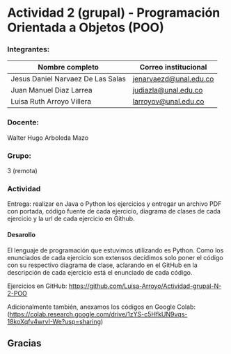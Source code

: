 # Actividad 2 (grupal) - Programación Orientada a Objetos (POO)

### Integrantes:
|Nombre completo                       |Correo institucional      |
|--------------------------------------|--------------------------|
|Jesus Daniel Narvaez De Las Salas     |jenarvaezd@unal.edu.co    |
|Juan Manuel Diaz Larrea               |judiazla@unal.edu.co      |
|Luisa Ruth Arroyo Villera             |larroyov@unal.edu.co      |

### Docente:
Walter Hugo Arboleda Mazo

### Grupo:
3 (remota)

### Actividad
Entrega: realizar en Java o Python los ejercicios y entregar un archivo PDF con portada, código fuente de cada ejercicio, diagrama de clases de cada ejercicio y la url de cada ejercicio en Github.

#### Desarollo
El lenguaje de programación que estuvimos utilizando es Python.
Como los enunciados de cada ejercicio son extensos decidimos solo poner el código con su respectivo diagrama de clase, aclarando en el GitHub en la descripción de cada ejercicio está el enunciado de cada código. 

Ejercicios en GitHub: https://github.com/Luisa-Arroyo/Actividad-grupal-N-2-POO

Adicionalmente también, anexamos los códigos en Google Colab:(https://colab.research.google.com/drive/1zYS-c5HfkUN9vqs-18koXqfv4wrvI-We?usp=sharing)
##
## Gracias
